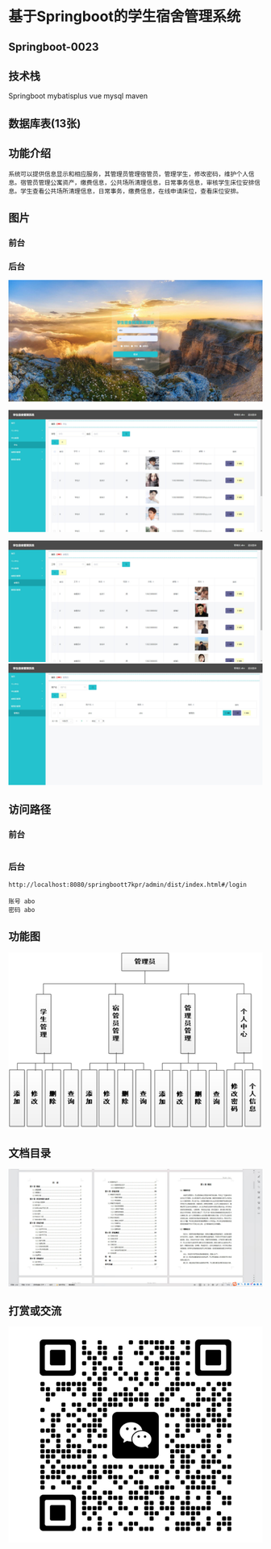 # 基于Springboot的学生宿舍管理系统

## Springboot-0023



## 技术栈

Springboot mybatisplus vue mysql maven



## 数据库表(13张)



## 功能介绍

```properties
系统可以提供信息显示和相应服务，其管理员管理宿管员，管理学生，修改密码，维护个人信息。宿管员管理公寓资产，缴费信息，公共场所清理信息，日常事务信息，审核学生床位安排信息。学生查看公共场所清理信息，日常事务，缴费信息，在线申请床位，查看床位安排。
```



## 图片

### 前台

### 后台

![](./images/1.jpg)

![](./images/2.jpg)





![](./images/3.jpg)![](./images/4.jpg)

## 访问路径

### 前台

```properties

```

### 后台

```properties
http://localhost:8080/springboott7kpr/admin/dist/index.html#/login

账号 abo
密码 abo
```





## 功能图

![](./images/gn.png)



## 文档目录

![](./images/wd.jpg)



## 打赏或交流

![](./images/vx.jpg)







